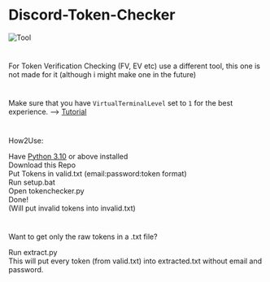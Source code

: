 # Discord-Token-Checker

![Tool](https://schuh.wtf/resources/images/tokenchecker.png)
<br>
#
For Token Verification Checking (FV, EV etc) use a different tool, this one is not made for it (although i might make one in the future)
#
Make sure that you have `VirtualTerminalLevel` set to `1` for the best experience. --> [Tutorial](https://www.youtube.com/watch?v=HeJOyEw3RtM)
#
How2Use:

Have [Python 3.10](https://www.python.org/downloads/) or above installed<br>
Download this Repo<br>
Put Tokens in valid.txt (email:password:token format)<br>
Run setup.bat<br>
Open tokenchecker.py<br>
Done!<br>
(Will put invalid tokens into invalid.txt)
<br>
#
Want to get only the raw tokens in a .txt file?

Run extract.py<br>
This will put every token (from valid.txt) into extracted.txt without email and password.
